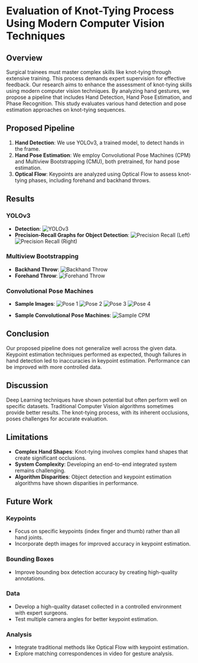 # Evaluation of Knot-Tying Process Using Modern Computer Vision Techniques

## Overview

Surgical trainees must master complex skills like knot-tying through extensive training. This process demands expert supervision for effective feedback. Our research aims to enhance the assessment of knot-tying skills using modern computer vision techniques. By analyzing hand gestures, we propose a pipeline that includes Hand Detection, Hand Pose Estimation, and Phase Recognition. This study evaluates various hand detection and pose estimation approaches on knot-tying sequences.

## Proposed Pipeline

1. **Hand Detection**: We use YOLOv3, a trained model, to detect hands in the frame.
2. **Hand Pose Estimation**: We employ Convolutional Pose Machines (CPM) and Multiview Bootstrapping (CMU), both pretrained, for hand pose estimation.
3. **Optical Flow**: Keypoints are analyzed using Optical Flow to assess knot-tying phases, including forehand and backhand throws.

## Results

### YOLOv3

- **Detection**: 
  ![YOLOv3](https://github.com/rockchik/Research-Project/blob/master/Yolo.jpg?raw=true "YOLOv3")
- **Precision-Recall Graphs for Object Detection**:
  ![Precision Recall (Left)](https://github.com/rockchik/Research-Project/blob/master/hand_l.png?raw=true "Precision Recall (Left)")
  ![Precision Recall (Right)](https://github.com/rockchik/Research-Project/blob/master/hand_r.png?raw=true "Precision Recall (Right)")

### Multiview Bootstrapping

- **Backhand Throw**:
  ![Backhand Throw](https://github.com/rockchik/Research-Project/blob/master/bht_hand.PNG?raw=true "Backhand Throw")
- **Forehand Throw**:
  ![Forehand Throw](https://github.com/rockchik/Research-Project/blob/master/fht_hand.PNG?raw=true "Forehand Throw")

### Convolutional Pose Machines

- **Sample Images**:
  ![Pose 1](https://github.com/rockchik/Research-Project/blob/master/fr_128.jpg?raw=true "Pose 1")
  ![Pose 2](https://github.com/rockchik/Research-Project/blob/master/fr_145.jpg?raw=true "Pose 2")
  ![Pose 3](https://github.com/rockchik/Research-Project/blob/master/fr_150.jpg?raw=true "Pose 3")
  ![Pose 4](https://github.com/rockchik/Research-Project/blob/master/fr_47.jpg?raw=true "Pose 4")

- **Sample Convolutional Pose Machines**:
  ![Sample CPM](https://github.com/rockchik/Research-Project/blob/master/sample_cpm.png?raw=true "Sample CPM")

## Conclusion

Our proposed pipeline does not generalize well across the given data. Keypoint estimation techniques performed as expected, though failures in hand detection led to inaccuracies in keypoint estimation. Performance can be improved with more controlled data.

## Discussion

Deep Learning techniques have shown potential but often perform well on specific datasets. Traditional Computer Vision algorithms sometimes provide better results. The knot-tying process, with its inherent occlusions, poses challenges for accurate evaluation.

## Limitations

- **Complex Hand Shapes**: Knot-tying involves complex hand shapes that create significant occlusions.
- **System Complexity**: Developing an end-to-end integrated system remains challenging.
- **Algorithm Disparities**: Object detection and keypoint estimation algorithms have shown disparities in performance.

## Future Work

### Keypoints

- Focus on specific keypoints (index finger and thumb) rather than all hand joints.
- Incorporate depth images for improved accuracy in keypoint estimation.

### Bounding Boxes

- Improve bounding box detection accuracy by creating high-quality annotations.

### Data

- Develop a high-quality dataset collected in a controlled environment with expert surgeons.
- Test multiple camera angles for better keypoint estimation.

### Analysis

- Integrate traditional methods like Optical Flow with keypoint estimation.
- Explore matching correspondences in video for gesture analysis.
